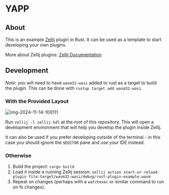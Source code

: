 # YAPP

## About

This is an example [Zellij][zellij] plugin in Rust.
It can be used as a template to start developing your own plugins.

More about Zellij plugins: [Zellij Documentation][docs]

[zellij]: https://github.com/zellij-org/zellij
[docs]: https://zellij.dev/documentation/plugins.html

## Development

_Note_: you will need to have `wasm32-wasi` added to rust
as a target to build the plugin.
This can be done with `rustup target add wasm32-wasi`.

### With the Provided Layout

![img-2024-11-14-100111](https://github.com/user-attachments/assets/e3bae15c-1f94-4d4a-acea-a036f8afdf67)

Run `zellij -l zellij.kdl` at the root of this repository.
This will open a development environment that
will help you develop the plugin inside Zellij.

It can also be used if you prefer developing outside
of the terminal - in this case you should
ignore the `$EDITOR` pane and use your IDE instead.

### Otherwise

1. Build the project: `cargo build`
2. Load it inside a running Zellij session:
   `zellij action start-or-reload-plugin file:target/wasm32-wasi/debug/rust-plugin-example.wasm`
3. Repeat on changes (perhaps with a `watchexec` or
   similar command to run on fs changes).
